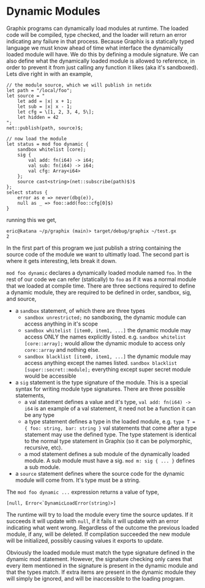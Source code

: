 # Dynamic Modules

Graphix programs can dynamically load modules at runtime. The loaded code will
be compiled, type checked, and the loader will return an error indicating any
failure in that process. Because Graphix is a statically typed language we must
know ahead of time what interface the dynamically loaded module will have. We do
this by defining a module signature. We can also define what the dynamically
loaded module is allowed to reference, in order to prevent it from just calling
any function it likes (aka it's sandboxed). Lets dive right in with an example,

```
// the module source, which we will publish in netidx
let path = "/local/foo";
let source = "
    let add = |x| x + 1;
    let sub = |x| x - 1;
    let cfg = \[1, 2, 3, 4, 5\];
    let hidden = 42
";
net::publish(path, source)$;

// now load the module
let status = mod foo dynamic {
    sandbox whitelist [core];
    sig {
        val add: fn(i64) -> i64;
        val sub: fn(i64) -> i64;
        val cfg: Array<i64>
    };
    source cast<string>(net::subscribe(path)$)$
};
select status {
    error as e => never(dbg(e)),
    null as _ => foo::add(foo::cfg[0]$)
}
```

running this we get,

```
eric@katana ~/p/graphix (main)> target/debug/graphix ~/test.gx
2
```

In the first part of this program we just publish a string containing the source
code of the module we want to ultimatly load. The second part is where it gets
interesting, lets break it down.

`mod foo dynamic` declares a dynamically loaded module named `foo`. In the rest
of our code we can refer (statically) to `foo` as if it was a normal module that
we loaded at compile time. There are three sections required to define a dynamic
module, they are required to be defined in order, sandbox, sig, and source,

- a `sandbox` statement, of which there are three types
  - `sandbox unrestricted;` no sandboxing, the dynamic module can access
    anything in it's scope
  - `sandbox whitelist [item0, item1, ...]` the dynamic module may access ONLY
    the names explicitly listed. e.g. `sandbox whitelist [core::array];` would
    allow the dynamic module to access only `core::array` and nothing else.
  - `sandbox blacklist [item0, item1, ...]` the dynamic module may access
    anything except the names listed. `sandbox blacklist
    [super::secret::module];` everything except super secret module would be
    accessible
- a `sig` statement is the type signature of the module. This is a special
  syntax for writing module type signatures. There are three possible statements,
  - a val statement defines a value and it's type, `val add: fn(i64) -> i64` is
    an example of a val statement, it need not be a function it can be any type
  - a type statement defines a type in the loaded module, e.g. `type T = { foo:
    string, bar: string }` val statements that come after a type statement may
    use the defined type. The type statement is identical to the normal type
    statement in Graphix (so it can be polymorphic, recursive, etc).
  - a mod statement defines a sub module of the dynamically loaded module. A sub
    module must have a sig. `mod m: sig { ... }` defines a sub module.
- a `source` statement defines where the source code for the dynamic module will
  come from. It's type must be a string.

The `mod foo dynamic ...` expression returns a value of type,

```[null, Error<`DynamicLoadError(string)>]```

The runtime will try to load the module every time the source updates. If it
succeeds it will update with `null`, if it fails it will update with an error
indicating what went wrong. Regardless of the outcome the previous loaded
module, if any, will be deleted. If compilation succeeded the new module will be
initialized, possibly causing values it exports to update.

Obviously the loaded module must match the type signature defined in the dynamic
mod statement. However, the signature checking only cares that every item
mentioned in the signature is present in the dynamic module and that the types
match. If extra items are present in the dynamic module they will simply be
ignored, and will be inaccessible to the loading program.
